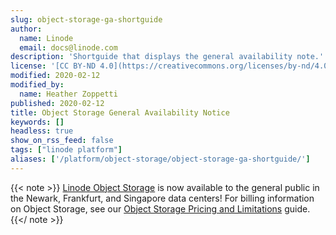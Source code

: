 ```yaml
---
slug: object-storage-ga-shortguide
author:
  name: Linode
  email: docs@linode.com
description: 'Shortguide that displays the general availability note.'
license: '[CC BY-ND 4.0](https://creativecommons.org/licenses/by-nd/4.0)'
modified: 2020-02-12
modified_by:
  name: Heather Zoppetti
published: 2020-02-12
title: Object Storage General Availability Notice
keywords: []
headless: true
show_on_rss_feed: false
tags: ["linode platform"]
aliases: ['/platform/object-storage/object-storage-ga-shortguide/']
---
```


{{< note >}}
[Linode Object Storage](/docs/products/storage/object-storage/) is now available to the general public in the Newark, Frankfurt, and Singapore data centers! For billing information on Object Storage, see our [Object Storage Pricing and Limitations](/docs/platform/object-storage/pricing-and-limitations/) guide.
{{</ note >}}
